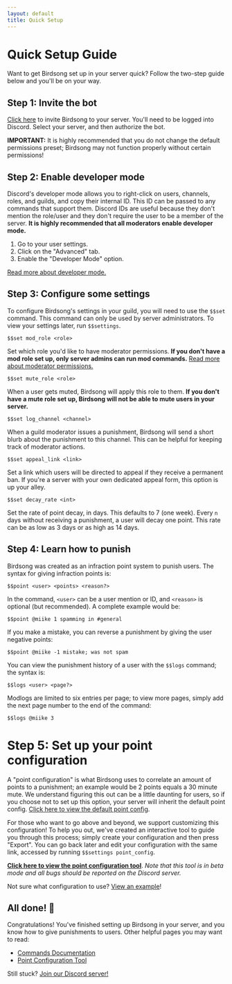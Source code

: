 ```yaml
---
layout: default
title: Quick Setup
---
```



# Quick Setup Guide

Want to get Birdsong set up in your server quick? Follow the two-step guide below and you'll be on your way.

## Step 1: Invite the bot

[Click here](https://discord.com/oauth2/authorize?client_id=817513543049674773&permissions=403041382&scope=bot) to invite Birdsong to your server. You'll need to be logged into Discord. Select your server, and then authorize the bot.

**IMPORTANT:** It is highly recommended that you do not change the default permissions preset; Birdsong may not function properly without certain permissions!

## Step 2: Enable developer mode

Discord's developer mode allows you to right-click on users, channels, roles, and guilds, and copy their internal ID. This ID can be passed to any commands that support them. Discord IDs are useful because they don't mention the role/user and they don't require the user to be a member of the server. **It is highly recommended that all moderators enable developer mode.**

1. Go to your user settings.
2. Click on the "Advanced" tab.
3. Enable the "Developer Mode" option.

[Read more about developer mode.](https://discordia.me/en/developer-mode)

## Step 3: Configure some settings

To configure Birdsong's settings in your guild, you will need to use the `$$set` command. This command can only be used by server administrators. To view your settings later, run `$$settings`.

```
$$set mod_role <role>
```

Set which role you'd like to have moderator permissions. **If you don't have a mod role set up, only server admins can run mod commands.** [Read more about moderator permissions.](/docs#access-level-mod)

```
$$set mute_role <role>
```

When a user gets muted, Birdsong will apply this role to them. **If you don't have a mute role set up, Birdsong will not be able to mute users in your server.**

```
$$set log_channel <channel>
```
When a guild moderator issues a punishment, Birdsong will send a short blurb about the punishment to this channel. This can be helpful for keeping track of moderator actions.

```
$$set appeal_link <link>
```

Set a link which users will be directed to appeal if they receive a permanent ban. If you're a server with your own dedicated appeal form, this option is up your alley.

```
$$set decay_rate <int>
```

Set the rate of point decay, in days. This defaults to 7 (one week). Every `n` days without receiving a punishment, a user will decay one point. This rate can be as low as 3 days or as high as 14 days.

## Step 4: Learn how to punish

Birdsong was created as an infraction point system to punish users. The syntax for giving infraction points is:

```
$$point <user> <points> <reason?>
```

In the command, `<user>` can be a user mention or ID, and `<reason>` is optional (but recommended). A complete example would be:

```
$$point @miike 1 spamming in #general
```

If you make a mistake, you can reverse a punishment by giving the user negative points:

```
$$point @miike -1 mistake; was not spam
```

You can view the punishment history of a user with the `$$logs` command; the syntax is:

```
$$logs <user> <page?>
```

Modlogs are limited to six entries per page; to view more pages, simply add the next page number to the end of the command:

```
$$logs @miike 3
```

# Step 5: Set up your point configuration

A "point configuration" is what Birdsong uses to correlate an amount of points to a punishment; an example would be 2 points equals a 30 minute mute. We understand figuring this out can be a little daunting for users, so if you choose not to set up this option, your server will inherit the default point config. [Click here to view the default point config](/default-point-config).

For those who want to go above and beyond, we support customizing this configuration! To help you out, we've created an interactive tool to guide you through this process; simply create your configuration and then press "Export". You can go back later and edit your configuration with the same link, accessed by running `$$settings point_config`.

**[Click here to view the point configuration tool](/config)**. *Note that this tool is in beta mode and all bugs should be reported on the Discord server.*

Not sure what configuration to use? [View an example](/config?AAQPUBUDoBoDgAA)!

## All done! 🎉

Congratulations! You've finished setting up Birdsong in your server, and you know how to give punishments to users. Other helpful pages you may want to read:

- [Commands Documentation](/docs)
- [Point Configuration Tool](/config)

Still stuck? [Join our Discord server!](https://discord.gg/4EzY2hmrTF)
